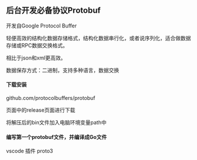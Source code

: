 ## 后台开发必备协议Protobuf

开发自Google Protocol Buffer

轻便高效的结构化数据存储格式，结构化数据串行化，或者说序列化，适合做数据存储或RPC数据交换格式。

相比于json和xml更高效。

数据保存方式：二进制，支持多种语言，数据交换

#### 下载安装

github.com/protocolbuffers/protobuf

页面中的release页面进行下载

将解压后的bin文件加入电脑环境变量path中

#### 编写第一个protobuf文件，并编译成Go文件

vscode 插件 proto3

